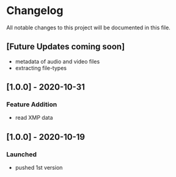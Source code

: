# Changelog
All notable changes to this project will be documented in this file.

## [Future Updates coming soon]
- metadata of audio and video files
- extracting file-types

## [1.0.0] - 2020-10-31
### Feature Addition
- read XMP data

## [1.0.0] - 2020-10-19
### Launched
- pushed 1st version